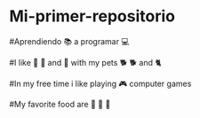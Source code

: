 # Mi-primer-repositorio

#Aprendiendo :books: a programar :computer:

#I like :walking: :running: and :walking: with my pets :dog2: :dog2: and :cat2:

#In my free time i like playing :video_game: computer games

#My favorite food are :pizza: :apple: :orange:
